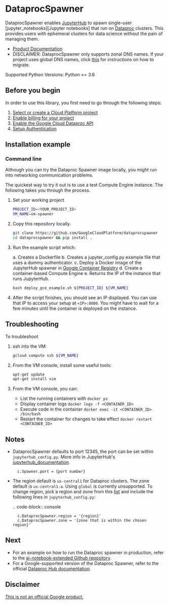 # DataprocSpawner

DataprocSpawner enables [JupyterHub][jupyterhub] to spawn single-user [jupyter_notebooks][Jupyter notebooks] that run on [Dataproc][dataproc] clusters. This provides users with ephemeral clusters for data science without the pain of managing them.

- [Product Documentation][dataproc]
- DISCLAIMER: DataprocSpawner only supports zonal DNS names. If your project uses global DNS names, click [this][dns] for instructions on how to migrate.

[jupyterhub]: https://jupyterhub.readthedocs.io/en/stable/
[jupyter_notebooks]: https://jupyter-notebook-beginner-guide.readthedocs.io/en/latest/what_is_jupyter.html
[dataproc]: https://cloud.google.com/dataproc
[dns]: https://cloud.google.com/compute/docs/internal-dns#migrating-to-zonal

Supported Python Versions: Python >= 3.6

## Before you begin

In order to use this library, you first need to go through the following steps:

1. [Select or create a Cloud Platform project][create_project]
2. [Enable billing for your project][enable_billing]
3. [Enable the Google Cloud Dataproc API][enable_api]
4. [Setup Authentication][authentication]

[create_project]: https://console.cloud.google.com/project
[enable_billing]: https://cloud.google.com/billing/docs/how-to/modify-project#enable_billing_for_a_project
[enable_api]: https://cloud.google.com/dataproc
[authentication]: https://cloud.google.com/docs/authentication/getting-started#auth-cloud-implicit-python

## Installation example

### Command line

Although you can try the Dataproc Spawner image locally, you might run into networking communication problems. 

The quickest way to try it out is to use a test Compute Engine instance. The following takes you through the process.

1. Set your working project

    ```bash
    PROJECT_ID=<YOUR_PROJECT_ID>
    VM_NAME=vm-spawner
    ```

1. Copy this repository locally.

    ```bash
    git clone https://github.com/GoogleCloudPlatform/dataprocspawner
    cd dataprocspawner && pip install .
    ```

1. Run the example script which:

    a. Creates a Dockerfile
    b. Creates a jupyter_config.py example file that uses a dummy authenticator.
    c. Deploy a Docker image of the JupyterHub spawner in [Google Container Registry][gcr]
    d. Create a container-based Compute Engine
    e. Returns the IP of the instance that runs JupyterHub.

    ```bash
    bash deploy_gce_example.sh ${PROJECT_ID} ${VM_NAME}
    ```

1. After the script finishes, you should see an IP displayed. You can use that IP to access your setup at `<IP>:8000`. You might have to wait for a few minutes until the container is deployed on the instance.


[gcr]: https://cloud.google.com/container-registry/


## Troubleshooting

To troubleshoot

1. ssh into the VM:

    ```bash
    gcloud compute ssh ${VM_NAME}
    ```

1. From the VM console, install some useful tools:

    ```bash
    apt-get update
    apt-get install vim
    ```

1. From the VM console, you can:

    - List the running containers with `docker ps`
    - Display container logs `docker logs -f <CONTAINER_ID>`
    - Execute code in the container `docker exec -it <CONTAINER_ID> /bin/bash`
    - Restart the container for changes to take effect  `docker restart <CONTAINER_ID>` 

 
## Notes

- DataprocSpawner defaults to port 12345, the port can be set within `jupyterhub_config.py`. More info in JupyterHub's [jupyterhub_documentation].

        c.Spawner.port = {port number}

- The region default is ``us-central1`` for Dataproc clusters. The zone default is ``us-central1-a``. Using ``global`` is currently unsupported. To change region, pick a region and zone from this [list][locations_list] and include the following lines in ``jupyterhub_config.py``:

    .. code-block:: console

        c.DataprocSpawner.region = '{region}'
        c.DataprocSpawner.zone = '{zone that is within the chosen region}'

[jupyterhub_documentation]: https://jupyterhub.readthedocs.io/en/stable/api/spawner.html#jupyterhub.spawner.Spawner.port
[locations_list]: https://cloud.google.com/compute/docs/regions-zones/

## Next

- For an example on how to run the Dataproc spawner in production, refer to the [ai-notebook-extended Github repository](https://github.com/GoogleCloudPlatform/ai-notebooks-extended).
- For a Google-supported version of the Dataproc Spawner, refer to the official [Dataproc Hub documentation](https://cloud.google.com/dataproc/docs/tutorials/dataproc-hub-admins).

## Disclaimer
[This is not an official Google product.](https://opensource.google.com/docs/releasing/publishing/#disclaimer)